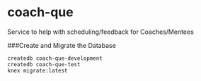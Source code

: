 # coach-que
Service to help with scheduling/feedback for Coaches/Mentees


###Create and Migrate the Database

```
createdb coach-que-development
createdb coach-que-test
knex migrate:latest
```
